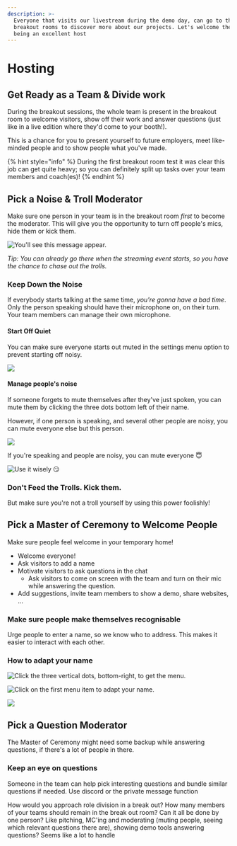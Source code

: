 ```yaml
---
description: >-
  Everyone that visits our livestream during the demo day, can go to the
  breakout rooms to discover more about our projects. Let's welcome them by
  being an excellent host
---
```


# Hosting

## Get Ready as a Team & Divide work

During the breakout sessions, the whole team is present in the breakout room to welcome visitors, show off their work and answer questions \(just like in a live edition where they'd come to your booth!\).

This is a chance for you to present yourself to future employers, meet like-minded people and to show people what you've made.

{% hint style="info" %}
During the first breakout room test it was clear this job can get quite heavy; so you can definitely split up tasks over your team members and coach\(es\)!
{% endhint %}

## Pick a Noise & Troll Moderator

Make sure one person in your team is in the breakout room _first_ to become the moderator. This will give you the opportunity to turn off people's mics, hide them or kick them.

![You&apos;ll see this message appear. ](../../../.gitbook/assets/screenshot-2020-07-26-at-20.55.15.png)

_Tip: You can already go there when the streaming event starts, so you have the chance to chase out the trolls._

### **Keep Down the Noise**

If everybody starts talking at the same time, _you're gonna have a bad time_. Only the person speaking should have their microphone on, on their turn. Your team members can manage their own microphone.

#### Start Off Quiet

You can make sure everyone starts out muted in the settings menu option to prevent starting off noisy.

![](../../../.gitbook/assets/screenshot-2020-07-26-at-20.57.35.png)

#### Manage people's noise

If someone forgets to mute themselves after they've just spoken, you can mute them by clicking the three dots bottom left of their name.  
  
However, if one person is speaking, and several other people are noisy, you can mute everyone else but this person.

![](../../../.gitbook/assets/screenshot-2020-07-26-at-21.02.10.png)

If you're speaking and people are noisy, you can mute everyone 😇

![Use it wisely &#x1F60F;](../../../.gitbook/assets/screenshot-2020-07-26-at-20.58.13.png)

### Don't Feed the Trolls. Kick them.

But make sure you're not a troll yourself by using this power foolishly!

## Pick a Master of Ceremony to Welcome People

Make sure people feel welcome in your temporary home!

* Welcome everyone!
* Ask visitors to add a name
* Motivate visitors to ask questions in the chat
  * Ask visitors to come on screen with the team and turn on their mic while answering the question.
* Add suggestions, invite team members to show a demo, share websites, ...

### **Make sure people make themselves recognisable**

Urge people to enter a name, so we know who to address. This makes it easier to interact with each other.

### How to adapt your name

![Click the three vertical dots, bottom-right, to get the menu.](../../../.gitbook/assets/screenshot-2020-07-26-at-20.56.47.png)

![Click on the first menu item to adapt your name.](../../../.gitbook/assets/screenshot-2020-07-26-at-20.56.56.png)

![](../../../.gitbook/assets/screenshot-2020-07-26-at-20.57.14.png)

## Pick a Question Moderator

The Master of Ceremony might need some backup while answering questions, if there's a lot of people in there.

### Keep an eye on questions

Someone in the team can help pick interesting questions and bundle similar questions if needed. Use discord or the private message function 

How would you approach role division in a break out? How many members of your teams should remain in the break out room? Can it all be done by one person? Like pitching, MC'ing and moderating \(muting people, seeing which relevant questions there are\), showing demo tools answering questions? Seems like a lot to handle

